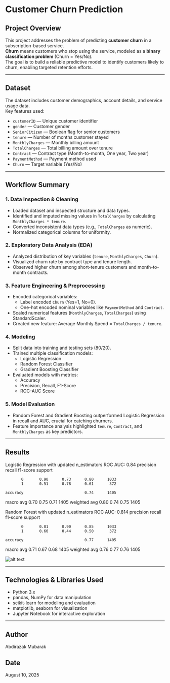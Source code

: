# Customer Churn Prediction

## Project Overview

This project addresses the problem of predicting **customer churn** in a subscription-based service.  
**Churn** means customers who stop using the service, modeled as a **binary classification problem** (Churn = Yes/No).  
The goal is to build a reliable predictive model to identify customers likely to churn, enabling targeted retention efforts.

---

## Dataset

The dataset includes customer demographics, account details, and service usage data.  
Key features used:

- `customerID` — Unique customer identifier
- `gender` — Customer gender
- `SeniorCitizen` — Boolean flag for senior customers
- `tenure` — Number of months customer stayed
- `MonthlyCharges` — Monthly billing amount
- `TotalCharges` — Total billing amount over tenure
- `Contract` — Contract type (Month-to-month, One year, Two year)
- `PaymentMethod` — Payment method used
- `Churn` — Target variable (Yes/No)

---

## Workflow Summary

### 1. Data Inspection & Cleaning

- Loaded dataset and inspected structure and data types.
- Identified and imputed missing values in `TotalCharges` by calculating `MonthlyCharges * tenure`.
- Converted inconsistent data types (e.g., `TotalCharges` as numeric).
- Normalized categorical columns for uniformity.

### 2. Exploratory Data Analysis (EDA)

- Analyzed distribution of key variables (`tenure`, `MonthlyCharges`, `Churn`).
- Visualized churn rate by contract type and tenure length.
- Observed higher churn among short-tenure customers and month-to-month contracts.

### 3. Feature Engineering & Preprocessing

- Encoded categorical variables:
  - Label encoded `Churn` (Yes=1, No=0).
  - One-hot encoded nominal variables like `PaymentMethod` and `Contract`.
- Scaled numerical features (`MonthlyCharges`, `TotalCharges`) using StandardScaler.
- Created new feature: Average Monthly Spend = `TotalCharges / tenure`.

### 4. Modeling

- Split data into training and testing sets (80/20).
- Trained multiple classification models:
  - Logistic Regression
  - Random Forest Classifier
  - Gradient Boosting Classifier
- Evaluated models with metrics:
  - Accuracy
  - Precision, Recall, F1-Score
  - ROC-AUC Score

### 5. Model Evaluation

- Random Forest and Gradient Boosting outperformed Logistic Regression in recall and AUC, crucial for catching churners.
- Feature importance analysis highlighted `tenure`, `Contract`, and `MonthlyCharges` as key predictors.

---

## Results

Logistic Regression with updated n_estimators
ROC AUC: 0.84
precision recall f1-score support

           0       0.90      0.73      0.80      1033
           1       0.51      0.78      0.61       372

    accuracy                           0.74      1405

macro avg 0.70 0.75 0.71 1405
weighted avg 0.80 0.74 0.75 1405

Random Forest with updated n_estimators
ROC AUC: 0.814
precision recall f1-score support

           0       0.81      0.90      0.85      1033
           1       0.60      0.44      0.50       372

    accuracy                           0.77      1405

macro avg 0.71 0.67 0.68 1405
weighted avg 0.76 0.77 0.76 1405

![alt text](image.png)

---

## Technologies & Libraries Used

- Python 3.x
- pandas, NumPy for data manipulation
- scikit-learn for modeling and evaluation
- matplotlib, seaborn for visualization
- Jupyter Notebook for interactive exploration

---

## Author

Abdirazak Mubarak

## Date

August 10, 2025

